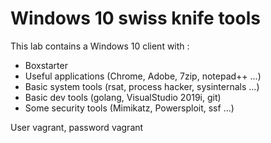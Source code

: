 Windows 10 swiss knife tools
=

This lab contains a Windows 10 client with :
  * Boxstarter
  * Useful applications (Chrome, Adobe, 7zip, notepad++ ...)
  * Basic system tools (rsat, process hacker, sysinternals ...)
  * Basic dev tools (golang, VisualStudio 2019i, git)
  * Some security tools (Mimikatz, Powersploit, ssf ...)

User vagrant, password vagrant

